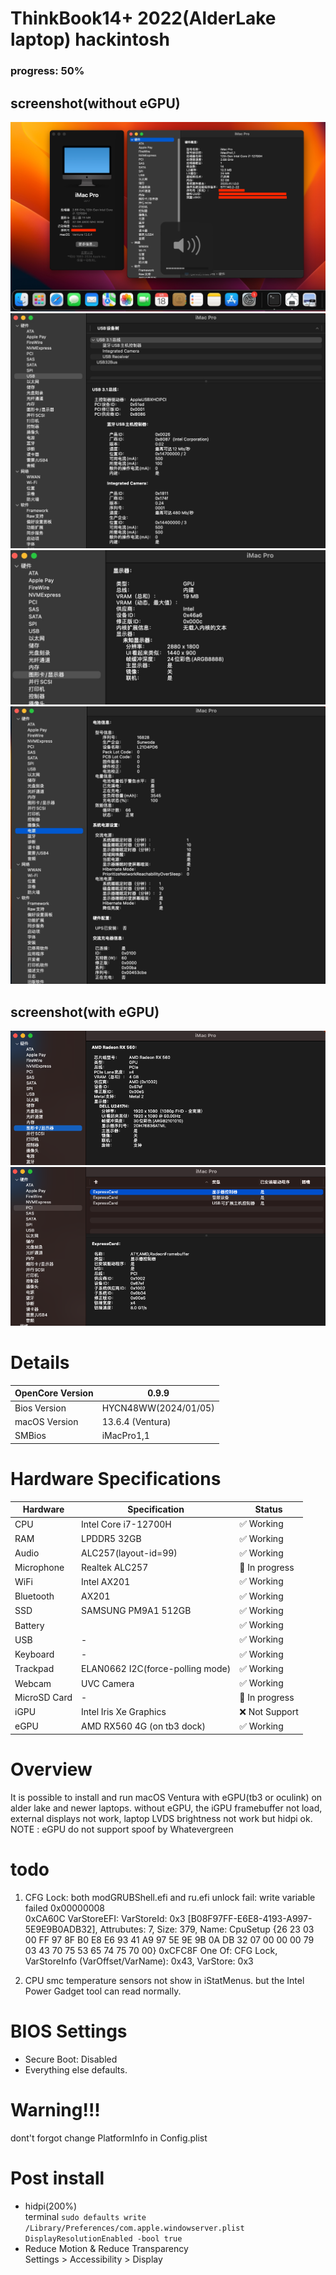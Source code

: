 # ThinkBook14+ 2022(AlderLake laptop) hackintosh

### progress: 50%

## screenshot(without eGPU)

![about](./img/about.jpg)
![usb](./img/usb.jpg)
![graphics](./img/graphics.jpg)
![power](./img/power.jpg)

## screenshot(with eGPU)

![graphics1](./img/graphics_1.png)
![pci](./img/pci.png)

# Details

| OpenCore Version | 0.9.9                |
|------------------|----------------------|
| Bios Version     | HYCN48WW(2024/01/05) |
| macOS Version    | 13.6.4 (Ventura)     |
| SMBios           | iMacPro1,1           |

# Hardware Specifications

| Hardware     | Specification                    | Status         |
|--------------|----------------------------------|----------------|
| CPU          | Intel Core i7-12700H             | ✅ Working      |
| RAM          | LPDDR5 32GB                      | ✅ Working      |
| Audio        | ALC257(layout-id=99)             | ✅ Working      |
| Microphone   | Realtek ALC257                   | 🔶 In progress |
| WiFi         | Intel AX201                      | ✅ Working      |
| Bluetooth    | AX201                            | ✅ Working      |
| SSD          | SAMSUNG PM9A1 512GB              | ✅ Working      |
| Battery      |                                  | ✅ Working      |
| USB          | -                                | ✅ Working      |
| Keyboard     | -                                | ✅ Working      |
| Trackpad     | ELAN0662 I2C(force-polling mode) | ✅ Working      |
| Webcam       | UVC Camera                       | ✅ Working      |
| MicroSD Card | -                                | 🔶 In progress |
| iGPU         | Intel Iris Xe Graphics           | ❌ Not Support  |
| eGPU         | AMD RX560 4G (on tb3 dock)       | ✅ Working      |

# Overview

It is possible to install and run macOS Ventura with eGPU(tb3 or oculink) on alder lake and newer laptops.
without eGPU, the iGPU framebuffer not load, external displays not work, laptop LVDS brightness not work but hidpi ok.
NOTE : eGPU do not support spoof by Whatevergreen

# todo

1. CFG Lock: both modGRUBShell.efi and ru.efi unlock fail: write variable failed 0x00000008  
   0xCA60C VarStoreEFI: VarStoreId: 0x3 [B08F97FF-E6E8-4193-A997-5E9E9B0ADB32], Attrubutes: 7, Size: 379, Name: CpuSetup
   {26 23 03 00 FF 97 8F B0 E8 E6 93 41 A9 97 5E 9E 9B 0A DB 32 07 00 00 00 79 03 43 70 75 53 65 74 75 70 00}
   0xCFC8F One Of: CFG Lock, VarStoreInfo (VarOffset/VarName): 0x43, VarStore: 0x3

2. CPU smc
   temperature sensors not show in iStatMenus. but the Intel Power Gadget tool can read normally.

# BIOS Settings

* Secure Boot: Disabled
* Everything else defaults.

# Warning!!!

dont't forgot change PlatformInfo in Config.plist

# Post install

* hidpi(200%)   
  terminal ```sudo defaults write /Library/Preferences/com.apple.windowserver.plist DisplayResolutionEnabled -bool true```
* Reduce Motion & Reduce Transparency  
  Settings > Accessibility > Display 